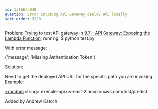 ```yaml
---
id: 1a166fc048
question: Error invoking API Gateway deploy API locally
sort_order: 3220
---
```


Problem: Trying to test API gateway in [9.7 - API Gateway: Exposing the Lambda Function](https://www.youtube.com/watch?v=wyZ9aqQOXvs&list=PL3MmuxUbc_hIhxl5Ji8t4O6lPAOpHaCLR), running: $ python test.py

With error message:

{'message': 'Missing Authentication Token'}

Solution:

Need to get the deployed API URL for the specific path you are invoking. Example:

[<random](https://<random) string>.execute-api.us-east-2.amazonaws.com/test/predict

Added by Andrew Katoch

